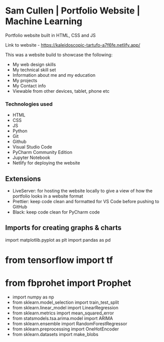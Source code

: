 # Sam Cullen | Portfolio Website | Machine Learning
Portfolio website built in HTML, CSS and JS

Link to website - https://kaleidoscopic-tartufo-a7f6fe.netlify.app/

This was a website build to showcase the following:
* My web design skills
* My technical skill set
* Information about me and my education
* My projects
* My Contact info
* Viewable from other devices, tablet, phone etc
### Technologies used
* HTML
* CSS
* JS
* Python
* Git
* Github
* Visual Studio Code
* PyCharm Community Edition
* Jupyter Notebook
* Netlify for deploying the website
## Extensions
* LiveServer: for hosting the website locally to give  a view of how the portfolio looks in a website format
* Prettier: keep code clean and formatted for VS Code before pushing to GitHub
* Black: keep code clean for PyCharm code
## Imports for creating graphs & charts
import matplotlib.pyplot as plt
import pandas as pd

# from tensorflow import tf
# from fbprohet import Prophet
* import numpy as np
* from sklearn.model_selection import train_test_split
* from sklearn.linear_model import LinearRegression
* from sklearn.metrics import mean_squared_error
* from statsmodels.tsa.arima.model import ARIMA
* from sklearn.ensemble import RandomForestRegressor
* from sklearn.preprocessing import OneHotEncoder
* from sklearn.datasets import make_blobs
